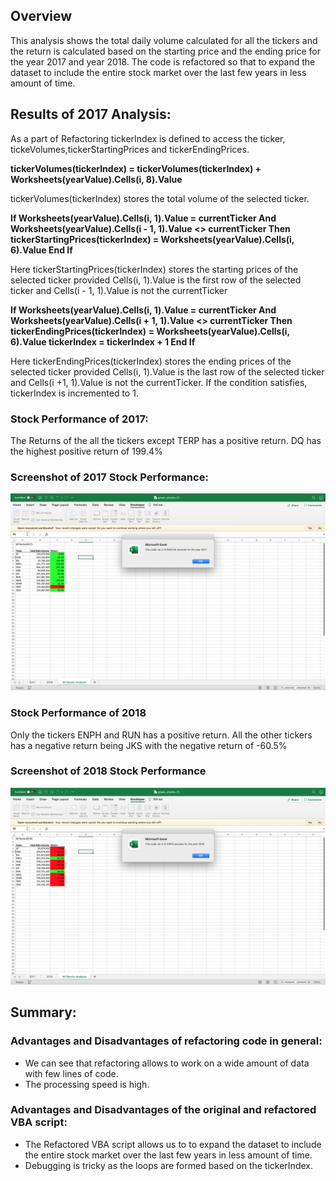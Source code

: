 ## Overview 
This analysis shows the total daily volume calculated for all the tickers and the return is calculated based on the starting price and the ending price for the year 2017 and year 2018. The code is refactored so that to expand the dataset to include the entire stock market over the last few years in less amount of time.
## Results of 2017 Analysis:
As a part of Refactoring tickerIndex is defined to access the ticker, tickeVolumes,tickerStartingPrices and tickerEndingPrices. 

**tickerVolumes(tickerIndex) = tickerVolumes(tickerIndex) + Worksheets(yearValue).Cells(i, 8).Value**

tickerVolumes(tickerIndex) stores the total volume of the selected ticker.

**If Worksheets(yearValue).Cells(i, 1).Value = currentTicker And Worksheets(yearValue).Cells(i - 1, 1).Value <> currentTicker Then
          tickerStartingPrices(tickerIndex) = Worksheets(yearValue).Cells(i, 6).Value
        End If**

Here tickerStartingPrices(tickerIndex) stores the starting prices of the selected ticker provided Cells(i, 1).Value is the first row of the selected ticker and Cells(i - 1, 1).Value is not the  currentTicker
 
 **If Worksheets(yearValue).Cells(i, 1).Value = currentTicker And Worksheets(yearValue).Cells(i + 1, 1).Value <> currentTicker Then
            tickerEndingPrices(tickerIndex) = Worksheets(yearValue).Cells(i, 6).Value
            tickerIndex = tickerIndex + 1
        End If**
         
Here tickerEndingPrices(tickerIndex) stores the ending prices of the selected ticker provided Cells(i, 1).Value is the last row of the selected ticker and Cells(i +1, 1).Value is not the  currentTicker. If the condition satisfies, tickerIndex is incremented to 1.

### Stock Performance of 2017:
The Returns of the all the tickers except TERP has a positive return. DQ has the highest positive return of 199.4% 

### Screenshot of 2017 Stock Performance:
![Screenshot of 2017 Stock Performance](Resources/VBA_Challenge_2017.png)


### Stock Performance of 2018
Only the tickers ENPH and RUN has a positive return. All the other tickers has a negative return being JKS with the negative return of -60.5%

### Screenshot of 2018 Stock Performance
![Screenshot of 2018 Stock Performance](Resources/VBA_Challenge_2018.png)


## Summary:

### Advantages and Disadvantages of refactoring code in general:
* We can see that refactoring allows to work on a wide amount of data with few lines of code.
* The processing speed is high.

### Advantages and Disadvantages of the original and refactored VBA script:
* The Refactored VBA script allows us to to expand the dataset to include the entire stock market over the last few years in less amount of time.
* Debugging is tricky as the loops are formed based on the tickerIndex.

